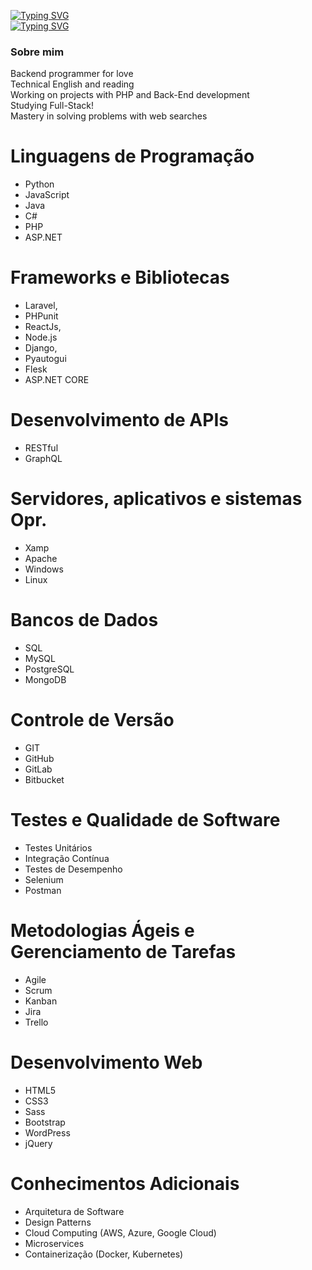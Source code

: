 [![Typing SVG](https://readme-typing-svg.demolab.com?font=Fira+Code&pause=1000&random=false&width=435&lines=My+name+is+Walter+Souza)](https://git.io/typing-svg) <br>
[![Typing SVG](https://readme-typing-svg.demolab.com?font=Fira+Code&pause=1000&random=false&width=435&lines=and+I'm+a+backend+programmer)](https://git.io/typing-svg)

### Sobre mim
Backend programmer for love <br>
Technical English and reading <br>
Working on projects with PHP and Back-End development <br>
Studying Full-Stack! <br>
Mastery in solving problems with web searches <br>

# Linguagens de Programação                   
- Python                                       
- JavaScript                                    
- Java                                   
- C#                                 
- PHP                     
- ASP.NET  

 # Frameworks e Bibliotecas
- Laravel,
- PHPunit
- ReactJs,
- Node.js
- Django,
- Pyautogui
- Flesk
- ASP.NET CORE

# Desenvolvimento de APIs
- RESTful
- GraphQL

# Servidores, aplicativos e sistemas Opr.                                          
- Xamp
- Apache
- Windows
- Linux
  
# Bancos de Dados
- SQL
- MySQL
- PostgreSQL
- MongoDB

# Controle de Versão
- GIT
- GitHub
- GitLab
- Bitbucket

# Testes e Qualidade de Software
- Testes Unitários
- Integração Contínua
- Testes de Desempenho
- Selenium
- Postman

# Metodologias Ágeis e Gerenciamento de Tarefas
- Agile
- Scrum
- Kanban
- Jira
- Trello

# Desenvolvimento Web
- HTML5
- CSS3
- Sass
- Bootstrap
- WordPress
- jQuery

# Conhecimentos Adicionais
- Arquitetura de Software
- Design Patterns
- Cloud Computing (AWS, Azure, Google Cloud)
- Microservices
- Containerização (Docker, Kubernetes)
